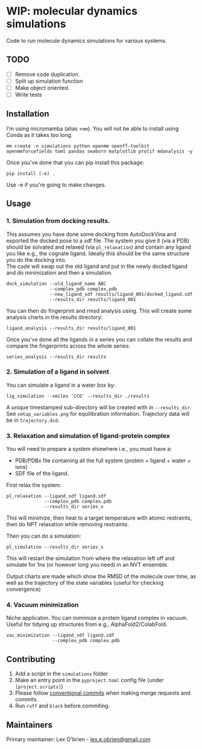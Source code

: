 # WIP: molecular dynamics simulations

Code to run molecule dynamics simulations for various systems. 

## TODO

- [ ] Remove code duplication. 
- [ ] Split up simulation function 
- [ ] Make object oriented. 
- [ ] Write tests

## Installation

I'm using micromamba (alias =`mm`). You will not be able to install using Conda as it takes too long.

```
mm create -n simulations python openmm openff-toolkit openmmforcefields toml pandas seaborn matplotlib prolif mdanalysis -y
```

Once you've done that you can pip install this package: 

```
pip install (-e) . 
```

Use -e if you're going to make changes. 

## Usage
### 1. Simulation from docking results. 

This assumes you have done some docking from AutoDockVina and exported the docked pose to a sdf file. The system you give it (via a PDB) should be solvated and relaxed (via `pl_relaxation`) and contain any ligand you like e.g., the cognate ligand. Ideally this should be the same structure you do the docking into.  
The code will swap out the old ligand and put in the newly docked ligand and do minimization and then a simulation. 
```
dock_simulation --old_ligand_name ABC
                --complex_pdb complex.pdb
                --new_ligand_sdf results/ligand_001/docked_ligand.sdf
                --results_dir results/ligand_001 
```

You can then do fingerprint and rmsd analysis using. This will create some analysis charts in the results directory: 

```
ligand_analysis --results_dir results/ligand_001
```

Once you've done all the ligands in a series you can collate the results and compare the fingerprints across the whole series: 
```
series_analysis --results_dir results
```

### 2. Simulation of a ligand in solvent

You can simulate a ligand in a water box by: 
```
lig_simulation --smiles 'CCO' --results_dir ./results
```
A unique timestamped sub-directory will be created with in `--results_dir`.  See `setup_variables.png` for equilibration information. Trajectory data will be in `trajectory.dcd`. 

### 3. Relaxation and simulation of ligand-protein complex

You will need to prepare a system elsewhere i.e., you must have a:
- PDB/PDBx file containing all the full system (protein + ligand + water + ions)
- SDF file of the ligand. 

First relax the system: 
```
pl_relaxation --ligand_sdf ligand.sdf
              --complex_pdb complex.pdb 
              --results_dir series_x 
```
This will minimize, then heat to a target temperature with atomic restraints, then do NPT relaxation 
while removing restraints. 

Then you can do a simulation: 

```
pl_simulation --results_dir series_x
```
This will restart the simulation from where the relaxation left off and simulate for 1ns (or however long you need) in an NVT ensemble. 

Output charts are made which show the RMSD of the molecule over time, as well as the trajectory of the state variables (useful for checking convergence)


### 4. Vacuum minimization

Niche applicaton.  You can mimimize a protein ligand complex in vacuum. Useful for tidying up structures from e.g., AlphaFold2/ColabFold.
```
vac_minimization --ligand_sdf ligand.sdf
                 --complex_pdb complex.pdb 
```
      

## Contributing

1. Add a script in the `simulations` folder
2. Make an entry point in the `pyproject.toml` config file (under `[project.scripts]`)
3. Please follow [conventional commits](https://www.conventionalcommits.org/) when making merge requests and commits.
4. Run `ruff` and `black` before commiting.

 
## Maintainers

Primary maintainer: Lex O'brien - lex.e.obrien@gmail.com



